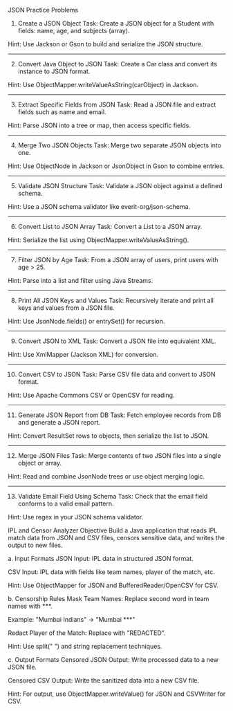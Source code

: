 JSON Practice Problems
1. Create a JSON Object
   Task: Create a JSON object for a Student with fields: name, age, and subjects (array).

Hint: Use Jackson or Gson to build and serialize the JSON structure.

--- 

2. Convert Java Object to JSON
   Task: Create a Car class and convert its instance to JSON format.

Hint: Use ObjectMapper.writeValueAsString(carObject) in Jackson.

---

3. Extract Specific Fields from JSON
   Task: Read a JSON file and extract fields such as name and email.

Hint: Parse JSON into a tree or map, then access specific fields.

---

4. Merge Two JSON Objects
   Task: Merge two separate JSON objects into one.

Hint: Use ObjectNode in Jackson or JsonObject in Gson to combine entries.

---

5. Validate JSON Structure
   Task: Validate a JSON object against a defined schema.

Hint: Use a JSON schema validator like everit-org/json-schema.

---

6. Convert List to JSON Array
   Task: Convert a List<Person> to a JSON array.

Hint: Serialize the list using ObjectMapper.writeValueAsString().

---

7. Filter JSON by Age
   Task: From a JSON array of users, print users with age > 25.

Hint: Parse into a list and filter using Java Streams.

---

8. Print All JSON Keys and Values
   Task: Recursively iterate and print all keys and values from a JSON file.

Hint: Use JsonNode.fields() or entrySet() for recursion.

---

9. Convert JSON to XML
   Task: Convert a JSON file into equivalent XML.

Hint: Use XmlMapper (Jackson XML) for conversion.

---

10. Convert CSV to JSON
    Task: Parse CSV file data and convert to JSON format.

Hint: Use Apache Commons CSV or OpenCSV for reading.

---

11. Generate JSON Report from DB
    Task: Fetch employee records from DB and generate a JSON report.

Hint: Convert ResultSet rows to objects, then serialize the list to JSON.

---

12. Merge JSON Files
    Task: Merge contents of two JSON files into a single object or array.

Hint: Read and combine JsonNode trees or use object merging logic.

---

13. Validate Email Field Using Schema
    Task: Check that the email field conforms to a valid email pattern.

Hint: Use regex in your JSON schema validator.

IPL and Censor Analyzer
Objective
Build a Java application that reads IPL match data from JSON and CSV files, censors sensitive data, and writes the output to new files.

a. Input Formats
   JSON Input: IPL data in structured JSON format.

CSV Input: IPL data with fields like team names, player of the match, etc.

Hint: Use ObjectMapper for JSON and BufferedReader/OpenCSV for CSV.

b. Censorship Rules
   Mask Team Names: Replace second word in team names with ***.

Example: "Mumbai Indians" → "Mumbai ***"

Redact Player of the Match: Replace with "REDACTED".

Hint: Use split(" ") and string replacement techniques.

c. Output Formats
   Censored JSON Output: Write processed data to a new JSON file.

Censored CSV Output: Write the sanitized data into a new CSV file.

Hint: For output, use ObjectMapper.writeValue() for JSON and CSVWriter for CSV.